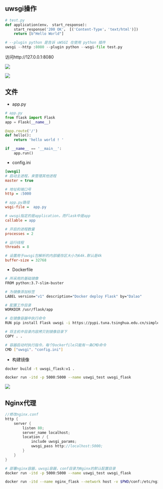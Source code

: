 <!--
 * @Description: 
 * @Version: 1.0
 * @Autor: DaLao
 * @Email: dalao_li@163.com
 * @Date: 2021-01-16 17:59:35
 * @LastEditors: DaLao
 * @LastEditTime: 2021-11-28 20:37:23
-->

## uwsgi操作

```py
# test.py
def application(env， start_response):
    start_response('200 OK'， [('Content-Type'，'text/html')])
    return [b"Hello World"]
```


```py
# --plugin python 是告诉 uWSGI 在使用 python 插件
uwsgi --http :8080 --plugin python --wsgi-file test.py
```

访问http://127.0.0.1:8080

![](https://cdn.hurra.ltd/img/20200711123744.png)

![](https://cdn.hurra.ltd/img/20200711123908.png)

## 文件

- app.py

```py
# app.py
from flask import Flask
app = Flask(__name__)

@app.route('/')
def hello():
    return 'hello world ! '

if __name__ == '__main__':
	app.run()
```

- config.ini

```ini
[uwsgi]
# 启动主进程，来管理其他进程
master = true

# 地址和端口号
http = :5000

# app.py路径
wsgi-file =  app.py

# uwsgi指定的是application，而flask中是app
callable = app

# 开启的进程数量
processes = 2

# 运行线程
threads = 8

# 设置用于uwsgi包解析的内部缓存区大小为64k.默认是4k
buffer-size = 32768
```

- Dockerfile

```sh
# 所采用的基础镜像
FROM python:3.7-slim-buster

# 为镜像添加标签
LABEL version="v1" description="Docker deploy Flask" by="Dalao"

# 配置工作目录
WORKDIR /usr/flask/app

# 在镜像容器中执行命令
RUN pip install Flask uwsgi -i https://pypi.tuna.tsinghua.edu.cn/simple/

# 将主机中目录内容拷贝到镜像目录下
COPY . .

# 容器启动时执行指令，每个Dockerfile只能有一条CMD命令
CMD ["uwsgi"，"config.ini"]
```

- 构建镜像

```sh
docker build -t uwsgi_flask:v1 .

docker run -itd -p 5000:5000 --name uswgi_test uwsgi_flask
```

![](https://cdn.hurra.ltd/img/20200712114018.png)


## Nginx代理

```c
//修改nginx.conf
http {
    server {
        listen 80;
        server_name localhost;
        location / {
            include uwsgi_params;
            uwsgi_pass http://localhost:5000;
        }
    }
}
```

```sh
# 部署nginx容器，uwsgi容器，conf目录为Nginx的默认配置目录
docker run -itd -p 5000:5000 --name uswgi_test uwsgi_flask

docker run -itd --name nginx_flask --network host -v $PWD/conf:/etc/nginx nginx
```